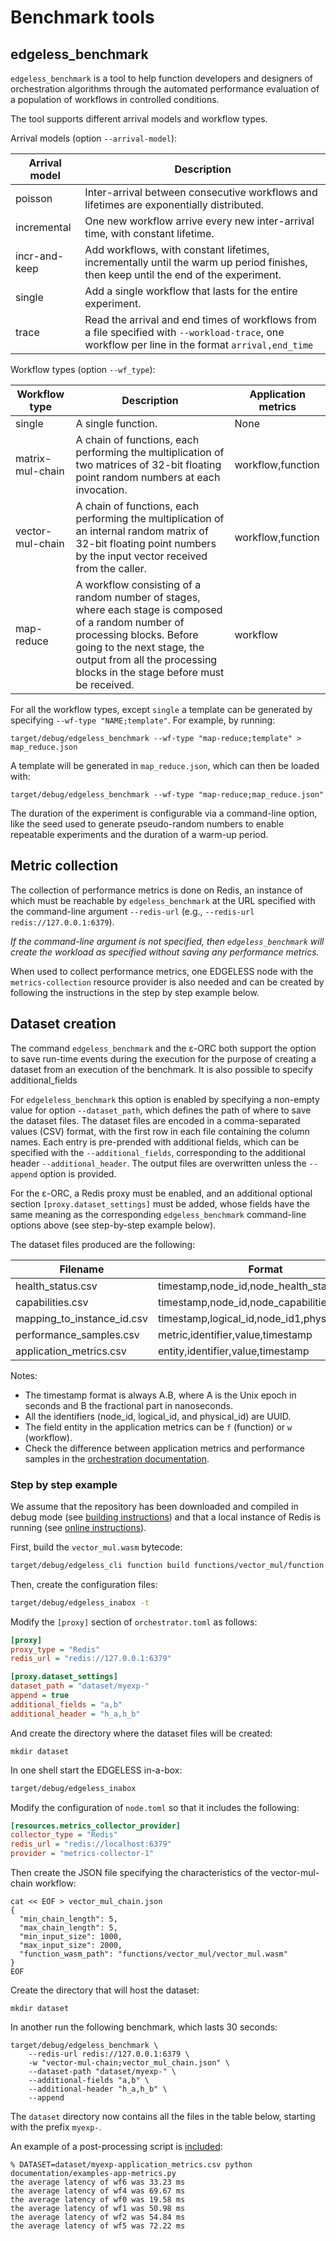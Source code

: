 # Benchmark tools

## edgeless_benchmark

`edgeless_benchmark` is a tool to help function developers and designers of
orchestration algorithms through the automated performance evaluation of a
population of workflows in controlled conditions.

The tool supports different arrival models and workflow types.

Arrival models (option `--arrival-model`):

| Arrival model | Description                                                                                                                                       |
| ------------- | ------------------------------------------------------------------------------------------------------------------------------------------------- |
| poisson       | Inter-arrival between consecutive workflows and lifetimes are exponentially distributed.                                                          |
| incremental   | One new workflow arrive every new inter-arrival time, with constant lifetime.                                                                     |
| incr-and-keep | Add workflows, with constant lifetimes, incrementally until the warm up period finishes, then keep until the end of the experiment.               |
| single        | Add a single workflow that lasts for the entire experiment.                                                                                       |
| trace         | Read the arrival and end times of workflows from a file specified with `--workload-trace`, one workflow per line in the format `arrival,end_time` |

Workflow types (option `--wf_type`):

| Workflow type    | Description                                                                                                                                                                                                                               | Application metrics |
| ---------------- | ----------------------------------------------------------------------------------------------------------------------------------------------------------------------------------------------------------------------------------------- | ------------------- |
| single           | A single function.                                                                                                                                                                                                                        | None                |
| matrix-mul-chain | A chain of functions, each performing the multiplication of two matrices of 32-bit floating point random numbers at each invocation.                                                                                                      | workflow,function   |
| vector-mul-chain | A chain of functions, each performing the multiplication of an internal random matrix of 32-bit floating point numbers by the input vector received from the caller.                                                                      | workflow,function   |
| map-reduce       | A workflow consisting of a random number of stages, where each stage is composed of a random number of processing blocks. Before going to the next stage, the output from all the processing blocks in the stage before must be received. | workflow            |

For all the workflow types, except `single` a template can be generated by specifying `--wf-type "NAME;template"`.
For example, by running:

```shell
target/debug/edgeless_benchmark --wf-type "map-reduce;template" > map_reduce.json
```

A template will be generated in `map_reduce.json`, which can then be loaded with:

```shell
target/debug/edgeless_benchmark --wf-type "map-reduce;map_reduce.json"
```

The duration of the experiment is configurable via a command-line option,
like the seed used to generate pseudo-random numbers to enable repeatable
experiments and the duration of a warm-up period.

## Metric collection

The collection of performance metrics is done on Redis, an instance of which
must be reachable by `edgeless_benchmark` at the URL specified with the
command-line argument `--redis-url` (e.g., `--redis-url redis://127.0.0.1:6379`).

_If the command-line argument is not specified, then `edgeless_benchmark` will
create the workload as specified without saving any performance metrics._

When used to collect performance metrics, one EDGELESS node with the
`metrics-collection` resource provider is also needed and can be created by
following the instructions in the step by step example below.

## Dataset creation

The command `edgeless_benchmark` and the ε-ORC both support the option to save
run-time events during the execution for the purpose of creating a dataset from
an execution of the benchmark.
It is also possible to specify  additional_fields

For `edgeleless_benchmark` this option is enabled by specifying a non-empty
value for option `--dataset_path`, which defines the path of where to save
the dataset files.
The dataset files are encoded in a comma-separated values (CSV) format, with
the first row in each file containing the column names.
Each entry is pre-prended with additional fields, which can be specified with
the `--additional_fields`, corresponding to the additional header
`--additional_header`.
The output files are overwritten unless the `--append` option is provided.

For the ε-ORC, a Redis proxy must be enabled, and an additional optional
section `[proxy.dataset_settings]` must be added, whose fields have the same
meaning as the corresponding `edgeless_benchmark` command-line options above
(see step-by-step example below).

The dataset files produced are the following:

| Filename                   | Format                                         | Produced by          |
| -------------------------- | ---------------------------------------------- | -------------------- |
| health_status.csv          | timestamp,node_id,node_health_status           | ε-ORC                |
| capabilities.csv           | timestamp,node_id,node_capabilities            | ε-ORC                |
| mapping_to_instance_id.csv | timestamp,logical_id,node_id1,physical_id1,... | ε-ORC                |
| performance_samples.csv    | metric,identifier,value,timestamp              | ε-ORC                |
| application_metrics.csv    | entity,identifier,value,timestamp              | `edgeless_benchmark` |

Notes:

- The timestamp format is always A.B, where A is the Unix epoch in seconds and
B the fractional part in nanoseconds.
- All the identifiers (node_id, logical_id, and physical_id) are UUID.
- The field entity in the application metrics can be `f` (function) or `w`
  (workflow).
- Check the difference between application metrics and performance samples
  in the [orchestration documentation](./orchestration.md).


### Step by step example

We assume that the repository has been downloaded and compiled in debug mode
(see [building instructions](../BUILDING.md)) and that a local instance of
Redis is running (see
[online instructions](https://redis.io/docs/latest/operate/oss_and_stack/install/install-redis/)).

First, build the `vector_mul.wasm` bytecode:

```bash
target/debug/edgeless_cli function build functions/vector_mul/function.json
```

Then, create the configuration files:

```bash
target/debug/edgeless_inabox -t
```

Modify the `[proxy]` section of `orchestrator.toml` as follows:

```ini
[proxy]
proxy_type = "Redis"
redis_url = "redis://127.0.0.1:6379"

[proxy.dataset_settings]
dataset_path = "dataset/myexp-"
append = true
additional_fields = "a,b"
additional_header = "h_a,h_b"
```

And create the directory where the dataset files will be created:

```shell
mkdir dataset
```

In one shell start the EDGELESS in-a-box:

```bash
target/debug/edgeless_inabox
```

Modify the configuration of `node.toml` so that it includes the following:

```ini
[resources.metrics_collector_provider]
collector_type = "Redis"
redis_url = "redis://localhost:6379"
provider = "metrics-collector-1"
```

Then create the JSON file specifying the characteristics of the vector-mul-chain
workflow:

```shell
cat << EOF > vector_mul_chain.json
{
  "min_chain_length": 5,
  "max_chain_length": 5,
  "min_input_size": 1000,
  "max_input_size": 2000,
  "function_wasm_path": "functions/vector_mul/vector_mul.wasm"
}
EOF
```

Create the directory that will host the dataset:

```shell
mkdir dataset
```

In another run the following benchmark, which lasts 30 seconds:

```shell
target/debug/edgeless_benchmark \
    --redis-url redis://127.0.0.1:6379 \
    -w "vector-mul-chain;vector_mul_chain.json" \
    --dataset-path "dataset/myexp-" \
    --additional-fields "a,b" \
    --additional-header "h_a,h_b" \
    --append
```

The `dataset` directory now contains all the files in the table below,
starting with the prefix `myexp-`.

An example of a post-processing script is [included](examples-app-metrics.py):

```shell
% DATASET=dataset/myexp-application_metrics.csv python documentation/examples-app-metrics.py
the average latency of wf6 was 33.23 ms
the average latency of wf4 was 69.67 ms
the average latency of wf0 was 19.58 ms
the average latency of wf1 was 50.98 ms
the average latency of wf2 was 54.84 ms
the average latency of wf5 was 72.22 ms
```
